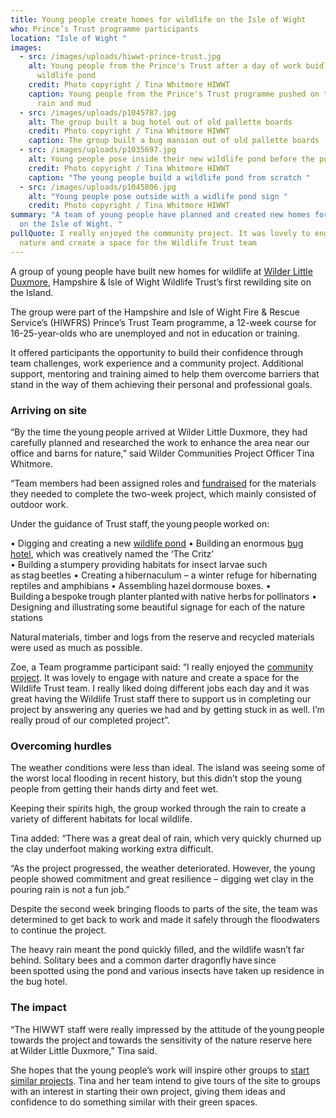 ```yaml
---
title: Young people create homes for wildlife on the Isle of Wight
who: Prince’s Trust programme participants
location: "Isle of Wight "
images:
  - src: /images/uploads/hiwwt-prince-trust.jpg
    alt: Young people from the Prince's Trust after a day of work buidling a
      wildlife pond
    credit: Photo copyright / Tina Whitmore HIWWT
    caption: Young people from the Prince's Trust programme pushed on through the
      rain and mud
  - src: /images/uploads/p1045787.jpg
    alt: The group built a bug hotel out of old pallette boards
    credit: Photo copyright / Tina Whitmore HIWWT
    caption: The group built a bug mansion out of old pallette boards
  - src: /images/uploads/p1035697.jpg
    alt: Young people pose inside their new wildlife pond before the pond is filled
    credit: Photo copyright / Tina Whitmore HIWWT
    caption: "The young people build a wildlife pond from scratch "
  - src: /images/uploads/p1045806.jpg
    alt: "Young people pose outside with a widlife pond sign "
    credit: Photo copyright / Tina Whitmore HIWWT
summary: "A team of young people have planned and created new homes for wildlife
  on the Isle of Wight. "
pullQuote: I really enjoyed the community project. It was lovely to engage with
  nature and create a space for the Wildlife Trust team
---
```

A group of young people have built new homes for wildlife at [Wilder Little Duxmore](https://www.hiwwt.org.uk/blog/hiwwt/wilder-duxmore-farm), Hampshire & Isle of Wight Wildlife Trust’s first rewilding site on the Island. 

The group were part of the Hampshire and Isle of Wight Fire & Rescue Service’s (HIWFRS) Prince’s Trust Team programme, a 12-week course for 16-25-year-olds who are unemployed and not in education or training.

It offered participants the opportunity to build their confidence through team challenges, work experience and a community project. Additional support, mentoring and training aimed to help them overcome barriers that stand in the way of them achieving their personal and professional goals. 

### Arriving on site

“By the time the young people arrived at Wilder Little Duxmore, they had carefully planned and researched the work to enhance the area near our office and barns for nature,” said Wilder Communities Project Officer Tina Whitmore. 

“Team members had been assigned roles and [fundraised](https://nextdoornaturehub.org.uk/guides/how-to-run-a-fundraising-event) for the materials they needed to complete the two-week project, which mainly consisted of outdoor work.

Under the guidance of Trust staff, the young people worked on:  

•	Digging and creating a new [wildlife pond](https://www.wildlifetrusts.org/actions/how-create-mini-pond) 
•	Building an enormous [bug hotel](https://www.wildlifetrusts.org/actions/how-build-bug-mansion), which was creatively named the ‘The Critz’\
•	Building a stumpery providing habitats for insect larvae such as stag beetles 
•	Creating a hibernaculum – a winter refuge for hibernating reptiles and amphibians 
•	Assembling hazel dormouse boxes. 
•	Building a bespoke trough planter planted with native herbs for pollinators 
•	Designing and illustrating some beautiful signage for each of the nature stations 

Natural materials, timber and logs from the reserve and recycled materials were used as much as possible. 

Zoe, a Team programme participant said: “I really enjoyed the [community project](https://nextdoornaturehub.org.uk/guides/setting-up-a-basic-community-group). It was lovely to engage with nature and create a space for the Wildlife Trust team. I really liked doing different jobs each day and it was great having the Wildlife Trust staff there to support us in completing our project by answering any queries we had and by getting stuck in as well. I’m really proud of our completed project”.

### Overcoming hurdles

The weather conditions were less than ideal. The island was seeing some of the worst local flooding in recent history, but this didn’t stop the young people from getting their hands dirty and feet wet. 

Keeping their spirits high, the group worked through the rain to create a variety of different habitats for local wildlife. 

Tina added: “There was a great deal of rain, which very quickly churned up the clay underfoot making working extra difficult.

“As the project progressed, the weather deteriorated. However, the young people showed commitment and great resilience – digging wet clay in the pouring rain is not a fun job.”

Despite the second week bringing floods to parts of the site, the team was determined to get back to work and made it safely through the floodwaters to continue the project. 

The heavy rain meant the pond quickly filled, and the wildlife wasn’t far behind. Solitary bees and a common darter dragonfly have since been spotted using the pond and various insects have taken up residence in the bug hotel.

### The impact

“The HIWWT staff were really impressed by the attitude of the young people towards the project and towards the sensitivity of the nature reserve here at Wilder Little Duxmore,” Tina said. 

She hopes that the young people’s work will inspire other groups to [start similar projects](https://nextdoornaturehub.org.uk/guides/setting-up-a-basic-community-group). Tina and her team intend to give tours of the site to groups with an interest in starting their own project, giving them ideas and confidence to do something similar with their green spaces.
